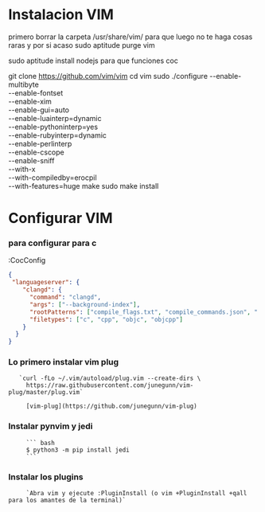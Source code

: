 # Instalacion VIM 

primero borrar la carpeta /usr/share/vim/ para que luego no te haga cosas raras
y por si acaso sudo aptitude purge vim

sudo aptitude install nodejs para que funciones coc

git clone https://github.com/vim/vim
cd vim
sudo ./configure --enable-multibyte \
       --enable-fontset \
       --enable-xim \
       --enable-gui=auto \
       --enable-luainterp=dynamic \
       --enable-pythoninterp=yes \
       --enable-rubyinterp=dynamic \
       --enable-perlinterp \
       --enable-cscope \
       --enable-sniff \
       --with-x \
       --with-compiledby=erocpil \
       --with-features=huge
make
sudo make install

# Configurar VIM
### para configurar para c
:CocConfig<CR>
```json
{
 "languageserver": {
    "clangd": {
      "command": "clangd",
      "args": ["--background-index"],
      "rootPatterns": ["compile_flags.txt", "compile_commands.json", ".vim/", ".git/", ".hg/"],
      "filetypes": ["c", "cpp", "objc", "objcpp"]
    }
  }
}
```

### Lo primero instalar vim plug
       `curl -fLo ~/.vim/autoload/plug.vim --create-dirs \
         https://raw.githubusercontent.com/junegunn/vim-plug/master/plug.vim`

         [vim-plug](https://github.com/junegunn/vim-plug)

### Instalar pynvim y jedi
         ``` bash
         $ python3 -m pip install jedi
         ```

### Instalar los plugins
         `Abra vim y ejecute :PluginInstall (o vim +PluginInstall +qall para los amantes de la terminal)`
